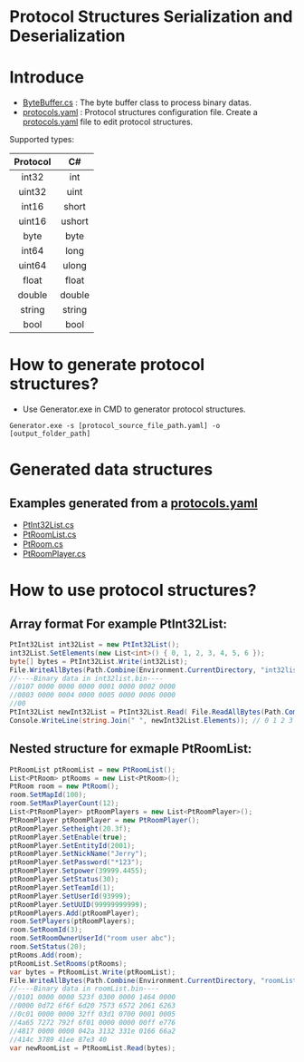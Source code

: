 # Protocol Structures Serialization and Deserialization

# Introduce
* [ByteBuffer.cs](./Generator/Protocol/Net/ByteBuffer.cs) : The byte buffer class to process binary datas.
* [protocols.yaml](./protocols.yaml)  : Protocol structures configuration file.
Create a [protocols.yaml](./protocols.yaml) file to edit protocol structures.

Supported types:

| Protocol | C#  |
| :----:  | :----: |
| int32 | int |
|uint32  |uint  |
|int16  |short  |
|uint16  |ushort  |
|byte  |byte  |
|int64  |long  |
|uint64  |ulong  |
|float  |float  |
|double  |double  |
|string  |string  |
|bool  |bool  |




# How to generate protocol structures?

* Use Generator.exe in CMD to generator protocol structures. 
```shell
Generator.exe -s [protocol_source_file_path.yaml] -o [output_folder_path]
```
# Generated data structures
## Examples generated from a [protocols.yaml](./protocols.yaml)
* [PtInt32List.cs](./output/PtInt32List.cs)
* [PtRoomList.cs](./output/PtRoomList.cs)
* [PtRoom.cs](./output/PtRoom.cs)
* [PtRoomPlayer.cs](./output/PtRoomPlayer.cs)

# How to use protocol structures?
## Array format For example PtInt32List:

```csharp
PtInt32List int32List = new PtInt32List();
int32List.SetElements(new List<int>() { 0, 1, 2, 3, 4, 5, 6 });
byte[] bytes = PtInt32List.Write(int32List);
File.WriteAllBytes(Path.Combine(Environment.CurrentDirectory, "int32list.bin"),bytes);
//----Binary data in int32list.bin----
//0107 0000 0000 0000 0001 0000 0002 0000
//0003 0000 0004 0000 0005 0000 0006 0000
//00 
PtInt32List newInt32List = PtInt32List.Read( File.ReadAllBytes(Path.Combine(Environment.CurrentDirectory, "int32list.bin")));
Console.WriteLine(string.Join(" ", newInt32List.Elements)); // 0 1 2 3 4 5 6
```

## Nested structure for exmaple  PtRoomList:

```csharp
PtRoomList ptRoomList = new PtRoomList();
List<PtRoom> ptRooms = new List<PtRoom>();
PtRoom room = new PtRoom();
room.SetMapId(100);
room.SetMaxPlayerCount(12);
List<PtRoomPlayer> ptRoomPlayers = new List<PtRoomPlayer>();
PtRoomPlayer ptRoomPlayer = new PtRoomPlayer();
ptRoomPlayer.Setheight(20.3f);
ptRoomPlayer.SetEnable(true);
ptRoomPlayer.SetEntityId(2001);
ptRoomPlayer.SetNickName("Jerry");
ptRoomPlayer.SetPassword("*123");
ptRoomPlayer.Setpower(39999.4455);
ptRoomPlayer.SetStatus(30);
ptRoomPlayer.SetTeamId(1);
ptRoomPlayer.SetUserId(93999);
ptRoomPlayer.SetUUID(99999999999);
ptRoomPlayers.Add(ptRoomPlayer);
room.SetPlayers(ptRoomPlayers);
room.SetRoomId(3);
room.SetRoomOwnerUserId("room user abc");
room.SetStatus(20);
ptRooms.Add(room);
ptRoomList.SetRooms(ptRooms);
var bytes = PtRoomList.Write(ptRoomList);
File.WriteAllBytes(Path.Combine(Environment.CurrentDirectory, "roomList.bin"), bytes);
//----Binary data in roomList.bin----
//0101 0000 0000 523f 0300 0000 1464 0000
//0000 0d72 6f6f 6d20 7573 6572 2061 6263
//0c01 0000 0000 32ff 03d1 0700 0001 0005
//4a65 7272 792f 6f01 0000 0000 00ff e776
//4817 0000 0000 042a 3132 331e 0166 66a2
//414c 3789 41ee 87e3 40
var newRoomList = PtRoomList.Read(bytes);
```


